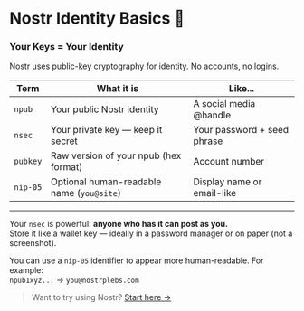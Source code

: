 # Nostr Identity Basics 🔐

### Your Keys = Your Identity

Nostr uses public-key cryptography for identity. No accounts, no logins.

| Term    | What it is                                | Like...                     |
|---------|--------------------------------------------|-----------------------------|
| `npub`  | Your public Nostr identity                 | A social media @handle      |
| `nsec`  | Your private key — keep it secret          | Your password + seed phrase |
| `pubkey`| Raw version of your npub (hex format)      | Account number              |
| `nip-05`| Optional human-readable name (`you@site`)  | Display name or email-like  |

---

Your `nsec` is powerful: **anyone who has it can post as you.**  
Store it like a wallet key — ideally in a password manager or on paper (not a screenshot).

You can use a `nip-05` identifier to appear more human-readable. For example:  
`npub1xyz...` → `you@nostrplebs.com`

> Want to try using Nostr? [Start here →](getting-started.md)
